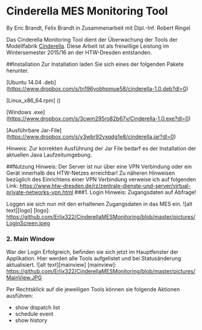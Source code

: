 # Cinderella MES Monitoring Tool
By Eric Brandt, Felix Brandt in Zusammenarbeit mit Dipl.-Inf. Robert Ringel

Das Cinderella Monitoring Tool dient der Überwachung der Tools der Modellfabrik [Cinderella](https://www.htw-dresden.de/fakultaet-informatikmathematik/forschung/arbeitsgruppen/cinderella/aktuelles.html).
Diese Arbeit ist als freiwillige Leistung im Wintersemester 2015/16 an der HTW-Dresden entstanden.


##Installation
Zur Installation laden Sie sich eines der folgenden Pakete herunter.

[Ubuntu 14.04 .deb] (https://www.dropbox.com/s/tn196yobhpmue58/cinderella-1.0.deb?dl=0)

[Linux_x86_64.rpm] ()

[Windows .exe] (https://www.dropbox.com/s/3cwm295ro82b67v/Cinderella-1.0.exe?dl=0)

[Ausführbare Jar-File] (https://www.dropbox.com/s/y3wbr92yxqdg1e8/cinderella.jar?dl=0)

Hinweis: Zur korrekten Ausführung der Jar File bedarf es der Installation der aktuellen Java Laufzeitumgebung.

##Nutzung
Hinweis: Der Server ist nur über eine VPN Verbindung oder ein Gerät innerhalb des HTW-Netzes erreichbar!
Zu näheren Hinweisen bezüglich des Einrichtens einer VPN Verbindung verweise ich auf folgenden Link:
https://www.htw-dresden.de/rz/zentrale-dienste-und-server/virtual-private-networks-vpn.html
###1. Login
Hinweis: Zugangsdaten auf Abfrage! 

Loggen sie sich nun mit den erhaltenen Zugangsdaten in das MES ein.
![alt text][logo]
[logo]: https://github.com/Erlix322/CinderellaMESMonitoring/blob/master/pictures/LoginScreen.jpeg
### 2. Main Window
War der Login Erfolgreich, befinden sie sich jetzt im Hauptfenster der Applikation.
Hier werden alle Tools aufgelistet und bei Statusänderung aktualisiert.
![alt text][mainview]
[mainview]: https://github.com/Erlix322/CinderellaMESMonitoring/blob/master/pictures/MainView.JPG

Per Rechtsklick auf die jeweiligen Tools können sie folgende Aktionen ausführen: 
* show dispatch list
* schedule event
* show history




